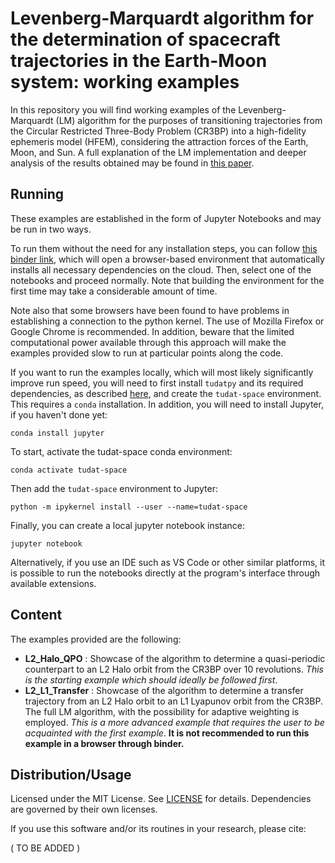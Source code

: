 # Levenberg-Marquardt algorithm for the determination of spacecraft trajectories in the Earth-Moon system: working examples

In this repository you will find working examples of the Levenberg-Marquardt (LM) algorithm for the purposes of transitioning trajectories from the Circular Restricted Three-Body Problem (CR3BP) into a high-fidelity ephemeris model (HFEM), considering the attraction forces of the Earth, Moon, and Sun. A full explanation of the LM implementation and deeper analysis of the results obtained may be found in [this paper](...).

## Running

These examples are established in the form of Jupyter Notebooks and may be run in two ways.

To run them without the need for any installation steps, you can follow [this binder link](https://mybinder.org/v2/gh/antonionunes12/LM_mwe/main), which will open a browser-based environment that automatically installs all necessary dependencies on the cloud. Then, select one of the notebooks and proceed normally. Note that building the environment for the first time may take a considerable amount of time.

Note also that some browsers have been found to have problems in establishing a connection to the python kernel. The use of Mozilla Firefox or Google Chrome is recommended. In addition, beware that the limited computational power available through this approach will make the examples provided slow to run at particular points along the code. 

If you want to run the examples locally, which will most likely significantly improve run speed, you will need to first install `tudatpy` and its required dependencies, as described [here](https://docs.tudat.space/en/latest/getting-started/installation.html), and create the `tudat-space` environment. This requires a `conda` installation. In addition, you will need to install Jupyter, if you haven't done yet:
```
conda install jupyter
````
To start, activate the tudat-space conda environment:
```
conda activate tudat-space
```
Then add the `tudat-space` environment to Jupyter:
```
python -m ipykernel install --user --name=tudat-space
```
Finally, you can create a local jupyter notebook instance:
```
jupyter notebook
```

Alternatively, if you use an IDE such as VS Code or other similar platforms, it is possible to run the notebooks directly at the program's interface through available extensions.

## Content

The examples provided are the following:
* **L2_Halo_QPO** : Showcase of the algorithm to determine a quasi-periodic counterpart to an L2 Halo orbit from the CR3BP over 10 revolutions. *This is the starting example which should ideally be followed first*.
* **L2_L1_Transfer** : Showcase of the algorithm to determine a transfer trajectory from an L2 Halo orbit to an L1 Lyapunov orbit from the CR3BP. The full LM algorithm, with the possibility for adaptive weighting is employed. *This is a more advanced example that requires the user to be acquainted with the first example*. **It is not recommended to run this example in a browser through binder.**

## Distribution/Usage

Licensed under the MIT License. See [LICENSE](LICENSE) for details.
Dependencies are governed by their own licenses.

If you use this software and/or its routines in your research, please cite:

( TO BE ADDED )

